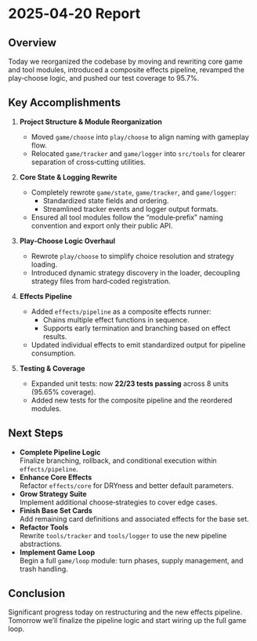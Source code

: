 # 2025‑04‑20 Report

## Overview

Today we reorganized the codebase by moving and rewriting core game and tool modules, introduced a composite effects pipeline, revamped the play‑choose logic, and pushed our test coverage to 95.7%.

## Key Accomplishments

1. **Project Structure & Module Reorganization**  
   - Moved `game/choose` into `play/choose` to align naming with gameplay flow.  
   - Relocated `game/tracker` and `game/logger` into `src/tools` for clearer separation of cross‑cutting utilities.

2. **Core State & Logging Rewrite**  
   - Completely rewrote `game/state`, `game/tracker`, and `game/logger`:  
     - Standardized state fields and ordering.  
     - Streamlined tracker events and logger output formats.  
   - Ensured all tool modules follow the “module‑prefix” naming convention and export only their public API.

3. **Play‑Choose Logic Overhaul**  
   - Rewrote `play/choose` to simplify choice resolution and strategy loading.  
   - Introduced dynamic strategy discovery in the loader, decoupling strategy files from hard‑coded registration.

4. **Effects Pipeline**  
   - Added `effects/pipeline` as a composite effects runner:  
     - Chains multiple effect functions in sequence.  
     - Supports early termination and branching based on effect results.  
   - Updated individual effects to emit standardized output for pipeline consumption.

5. **Testing & Coverage**  
   - Expanded unit tests: now **22/23 tests passing** across 8 units (95.65% coverage).  
   - Added new tests for the composite pipeline and the reordered modules.

## Next Steps

- **Complete Pipeline Logic**  
  Finalize branching, rollback, and conditional execution within `effects/pipeline`.  
- **Enhance Core Effects**  
  Refactor `effects/core` for DRYness and better default parameters.  
- **Grow Strategy Suite**  
  Implement additional choose‑strategies to cover edge cases.  
- **Finish Base Set Cards**  
  Add remaining card definitions and associated effects for the base set.  
- **Refactor Tools**  
  Rewrite `tools/tracker` and `tools/logger` to use the new pipeline abstractions.  
- **Implement Game Loop**  
  Begin a full `game/loop` module: turn phases, supply management, and trash handling.

## Conclusion

Significant progress today on restructuring and the new effects pipeline. Tomorrow we’ll finalize the pipeline logic and start wiring up the full game loop.
